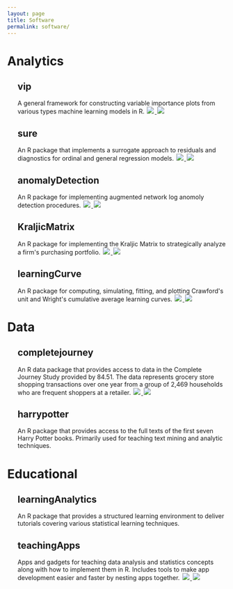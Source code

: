 ```yaml
---
layout: page
title: Software
permalink: software/
---
```



<h1>Analytics</h1>

<ul>
<h2> vip <a href="https://koalaverse.github.io/vip/index.html" style="color:#303030;"><i class="fa fa-github" style="font-size:.75em"></i></a></h2>
A general framework for constructing variable importance plots from various types machine learning models in R. 
  <a href="https://cran.rstudio.com/web/packages/vip/index.html">
    <img src="http://www.r-pkg.org/badges/version/vip" style="border: 0; display:inline; margin: 0 2px; box-shadow: none">
  </a>
  <a href="https://cran.rstudio.com/web/packages/vip/index.html">
    <img src="https://cranlogs.r-pkg.org/badges/vip" style="border: 0; display:inline; margin: 0 2px; box-shadow: none">
  </a>

<br>

<h2> sure <a href="https://koalaverse.github.io/sure/index.html" style="color:#303030;"><i class="fa fa-github" style="font-size:.75em"></i></a></h2>
An R package that implements a surrogate approach to residuals and diagnostics for ordinal and general regression models. 
  <a href="https://cran.rstudio.com/web/packages/sure/index.html">
    <img src="http://www.r-pkg.org/badges/version/sure" style="border: 0; display:inline; margin: 0 2px; box-shadow: none">
  </a>
  <a href="https://cran.rstudio.com/web/packages/sure/index.html">
    <img src="https://cranlogs.r-pkg.org/badges/sure" style="border: 0; display:inline; margin: 0 2px; box-shadow: none">
  </a>

<br>

<h2> anomalyDetection <a href="https://koalaverse.github.io/anomalyDetection/index.html" style="color:#303030;"><i class="fa fa-github" style="font-size:.75em"></i></a></h2>
An R package for implementing augmented network log anomoly detection procedures.   
  <a href="https://cran.rstudio.com/web/packages/anomalyDetection/index.html">
    <img src="https://img.shields.io/badge/lifecycle-archived-brightgreen.svg" style="border: 0; display:inline; margin: 0 2px; box-shadow: none">
  </a>
  <a href="https://cran.rstudio.com/web/packages/anomalyDetection/index.html">
    <img src="https://cranlogs.r-pkg.org/badges/grand-total/anomalyDetection" style="border: 0; display:inline; margin: 0 2px; box-shadow: none">
  </a>

<br>

<h2> KraljicMatrix <a href="https://koalaverse.github.io/KraljicMatrix/" style="color:#303030;"><i class="fa fa-github" style="font-size:.75em"></i></a></h2>
An R package for implementing the Kraljic Matrix to strategically analyze a firm's purchasing portfolio. 
  <a href="https://cran.rstudio.com/web/packages/KraljicMatrix/index.html">
    <img src="http://www.r-pkg.org/badges/version/KraljicMatrix" style="border: 0; display:inline; margin: 0 2px; box-shadow: none">
  </a>
  <a href="https://cran.rstudio.com/web/packages/KraljicMatrix/index.html">
    <img src="https://cranlogs.r-pkg.org/badges/grand-total/KraljicMatrix" style="border: 0; display:inline; margin: 0 2px; box-shadow: none">
  </a>

<br>


<h2> learningCurve 
  <a href="https://afit-r.github.io/learningCurve/" style="color:#303030;">
    <i class="fa fa-github" style="font-size:.75em"></i>
  </a>
</h2>
An R package for computing, simulating, fitting, and plotting Crawford's unit and Wright's cumulative average learning curves. 
  <a href="https://cran.rstudio.com/web/packages/learningCurve/index.html">
    <img src="https://img.shields.io/badge/lifecycle-archived-brightgreen.svg" style="border: 0; display:inline; margin: 0 2px; box-shadow: none">
  </a> 
  <a href="https://cran.rstudio.com/web/packages/learningCurve/index.html">
    <img src="https://cranlogs.r-pkg.org/badges/grand-total/learningCurve" style="border: 0; display:inline; margin: 0 2px; box-shadow: none">
  </a>
  
</ul>


<h1>Data</h1>
<ul>
  
<h2> completejourney 
  <a href="https://bradleyboehmke.github.io/completejourney/" style="color:#303030;">
    <i class="fa fa-github" style="font-size:.75em"></i>
  </a>
</h2>

<p>
An R data package that provides access to data in the Complete Journey Study provided by 84.51. The data represents grocery store shopping transactions over one year from a group of 2,469 households who are frequent shoppers at a retailer.
    <a href="https://cran.rstudio.com/web/packages/completejourney/index.html">
    <img src="http://www.r-pkg.org/badges/version/completejourney" style="border: 0; display:inline; margin: 0 2px; box-shadow: none">
  </a>
  <a href="https://cran.rstudio.com/web/packages/completejourney/index.html">
    <img src="https://cranlogs.r-pkg.org/badges/completejourney" style="border: 0; display:inline; margin: 0 2px; box-shadow: none">
  </a>
</p>

<h2> harrypotter 
  <a href="https://github.com/bradleyboehmke/harrypotter" style="color:#303030;">
    <i class="fa fa-github" style="font-size:.75em"></i>
  </a>
</h2>

<p>
An R package that provides access to the full texts of the first seven Harry Potter books. Primarily used for teaching text mining and analytic techniques.
</p>

</ul>


<h1>Educational</h1>
<ul>
<h2> learningAnalytics 
  <a href="https://bradleyboehmke.github.io/learningAnalytics/" style="color:#303030;">
    <i class="fa fa-github" style="font-size:.75em"></i>
  </a>
</h2>

<p>
An R package that provides a structured learning environment to deliver tutorials covering various statistical learning techniques.
</p>


<h2> teachingApps 
  <a href="https://github.com/Auburngrads/teachingApps" style="color:#303030;">
    <i class="fa fa-github" style="font-size:.75em"></i>
  </a>
</h2>

Apps and gadgets for teaching data analysis and statistics concepts along with how to implement them in R. Includes tools to make app development easier and faster by nesting apps together. 
  <a href="https://cran.rstudio.com/web/packages/teachingApps/index.html">
    <img src="http://www.r-pkg.org/badges/version/teachingApps" style="border: 0; display:inline; margin: 0 2px; box-shadow: none">
  </a> 
  <a href="https://cran.rstudio.com/web/packages/teachingApps/index.html">
    <img src="https://cranlogs.r-pkg.org/badges/teachingApps" style="border: 0; display:inline; margin: 0 2px; box-shadow: none">
  </a>

</ul>

